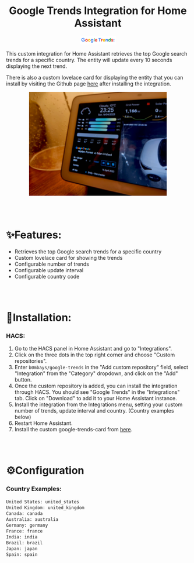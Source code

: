 # <center>Google Trends Integration for Home Assistant </center>

<p align="center">
  <img src="custom_components/google_trends/www/google-trends-logo.png" width=20% height=20%>


This custom integration for Home Assistant retrieves the top Google search trends for a specific country. The entity will update every 10 seconds displaying the next trend.

There is also a custom lovelace card for displaying the entity that you can install by visiting the Github page [here](https://github.com/b0mbays/google-trends-card) after installing the integration.

<p align="center">
  <img src="images/demo.png" width=75% height=75%>
</p>
<br/><br/>

✨**Features:**
============

- Retrieves the top Google search trends for a specific country
- Custom lovelace card for showing the trends
- Configurable number of trends
- Configurable update interval
- Configurable country code

<br/><br/>

🚀**Installation:**
============

### **HACS:**

1. Go to the HACS panel in Home Assistant and go to "Integrations".
2. Click on the three dots in the top right corner and choose "Custom repositories".
3. Enter `b0mbays/google-trends` in the "Add custom repository" field, select "Integration" from the "Category" dropdown, and click on the "Add" button.
4. Once the custom repository is added, you can install the integration through HACS. You should see "Google Trends" in the "Integrations" tab. Click on "Download" to add it to your Home Assistant instance.
5. Install the integration from the Integrations menu, setting your custom number of trends, update interval and country. (Country examples below)
6. Restart Home Assistant.
7. Install the custom google-trends-card from [here](https://github.com/b0mbays/google-trends-card).

<br/><br/>

⚙️**Configuration**
============

### **Country Examples:**

```
United States: united_states
United Kingdom: united_kingdom
Canada: canada
Australia: australia
Germany: germany
France: france
India: india
Brazil: brazil
Japan: japan
Spain: spain
```
